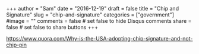 +++
author = "Sam"
date = "2016-12-19"
draft = false
title = "Chip and Signature"
slug = "chip-and-signature"
categories = ["government"]
#image = ""
comments = false     # set false to hide Disqus comments
share = false        # set false to share buttons
+++

https://www.quora.com/Why-is-the-USA-adopting-chip-signature-and-not-chip-pin